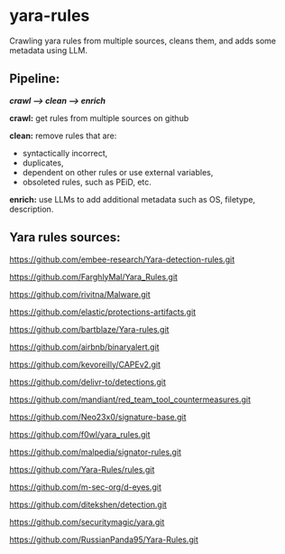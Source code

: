 # yara-rules

Crawling yara rules from multiple sources, cleans them, and adds some metadata using LLM.

## Pipeline:

***crawl --> clean --> enrich***

**crawl:** get rules from multiple sources on github

**clean:** remove rules that are:
- syntactically incorrect,
- duplicates,
- dependent on other rules or use external variables,
- obsoleted rules, such as PEiD, etc.

**enrich:** use LLMs to add additional metadata such as OS, filetype, description.

## Yara rules sources:

https://github.com/embee-research/Yara-detection-rules.git

https://github.com/FarghlyMal/Yara_Rules.git

https://github.com/rivitna/Malware.git

https://github.com/elastic/protections-artifacts.git

https://github.com/bartblaze/Yara-rules.git

https://github.com/airbnb/binaryalert.git

https://github.com/kevoreilly/CAPEv2.git

https://github.com/delivr-to/detections.git

https://github.com/mandiant/red_team_tool_countermeasures.git

https://github.com/Neo23x0/signature-base.git

https://github.com/f0wl/yara_rules.git

https://github.com/malpedia/signator-rules.git

https://github.com/Yara-Rules/rules.git

https://github.com/m-sec-org/d-eyes.git

https://github.com/ditekshen/detection.git

https://github.com/securitymagic/yara.git

https://github.com/RussianPanda95/Yara-Rules.git
